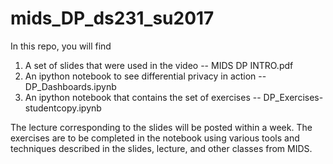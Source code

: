 # mids_DP_ds231_su2017

In this repo, you will find

1. A set of slides that were used in the video
-- MIDS DP INTRO.pdf
2. An ipython notebook to see differential privacy in action
-- DP_Dashboards.ipynb
3. An ipython notebook that contains the set of exercises
-- DP_Exercises-studentcopy.ipynb

The lecture corresponding to the slides will be posted within a week.
The exercises are to be completed in the notebook using various tools and techniques described in the slides, lecture, and other classes from MIDS.


